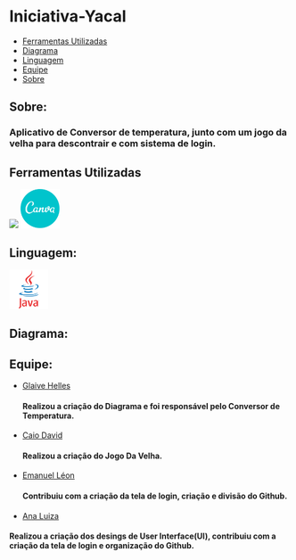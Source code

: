 # Iniciativa-Yacal


* [Ferramentas Utilizadas](#Ferramentas-Utilizadas)
* [Diagrama](#Diagrama)
* [Linguagem](#Linguagem)
* [Equipe](#Equipe)
* [Sobre](#Sobre)


## Sobre:
<h3>
  Aplicativo de Conversor de temperatura, junto com um jogo da velha para descontrair e com sistema de login.
</h3>


## Ferramentas Utilizadas 
<div>
  <img height="70m"src="https://raw.githubusercontent.com/gist/Elbston/8e17f523f8171c332b0817bf8e2054fe/raw/03a9a26dce710d5fd9ea829ba4d45ed2569ff962/netbeans.svg"/>
  <img height="70" src="https://raw.githubusercontent.com/devicons/devicon/55609aa5bd817ff167afce0d965585c92040787a/icons/canva/canva-original.svg"/>      
</div>


## Linguagem:
<div>
   <img height="70" src="https://raw.githubusercontent.com/devicons/devicon/55609aa5bd817ff167afce0d965585c92040787a/icons/java/java-original-wordmark.svg"/>
</div>


## Diagrama:


## Equipe:
- <a href = "https://github.com/glaivehBR">Glaive Helles</a>
  <h4> Realizou a criação do Diagrama e foi responsável pelo Conversor de Temperatura. </h4>
  
- <a href = "https://github.com/CaioDavid01">Caio David</a>
  <h4> Realizou a criação do Jogo Da Velha. </h4>
  
- <a href = "https://github.com/Leon-r9">Emanuel Léon</a>
  <h4> Contribuiu com a criação da tela de login, criação e divisão do Github. </h4>

- <a href = "https://github.com/luizamtro">Ana Luiza</a>
<h4> Realizou a criação dos desings de User Interface(UI), contribuiu com a criação da tela de login e organização do Github. </h4>

